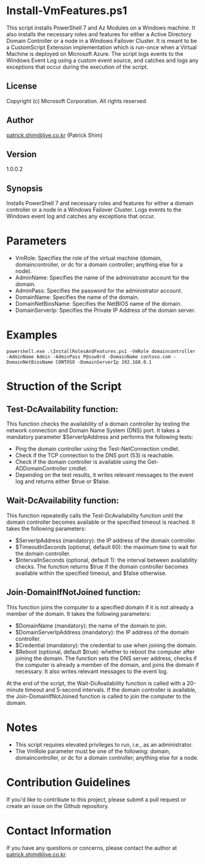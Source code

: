 # Install-VmFeatures.ps1
This script installs PowerShell 7 and Az Modules on a Windows machine. It also installs the necessary roles and features for either a Active Directory Domain Controller or a node in a Windows Failover Cluster.  It is meant to be a CustomScript Extension implementation which is run-once when a Virtual Machine is deployed on Microsoft Azure.  The script logs events to the Windows Event Log using a custom event source, and catches and logs any exceptions that occur during the execution of the script.

## License
Copyright (c) Microsoft Corporation. All rights reserved.

## Author
patrick.shim@live.co.kr (Patrick Shim)

## Version
1.0.0.2

## Synopsis
Installs PowerShell 7 and necessary roles and features for either a domain controller or a node in a Windows Failover Cluster. Logs events to the Windows event log and catches any exceptions that occur.

# Parameters
- VmRole: Specifies the role of the virtual machine (domain, domaincontroller, or dc for a domain controller; anything else for a node).
- AdminName: Specifies the name of the administrator account for the domain.
- AdminPass: Specifies the password for the administrator account.
- DomainName: Specifies the name of the domain.
- DomainNetBiosName: Specifies the NetBIOS name of the domain.
- DomainServerIp: Specifies the Private IP Address of the domain server.

# Examples
```
powershell.exe .\InstallRolesAndFeatures.ps1 -VmRole domaincontroller -AdminName Admin -AdminPass P@ssw0rd -DomainName contoso.com -DomainNetBiosName CONTOSO -DomainServerIp 192.168.0.1
```

# Struction of the Script
## Test-DcAvailability function:
This function checks the availability of a domain controller by testing the network connection and Domain Name System (DNS) port. It takes a mandatory parameter $ServerIpAddress and performs the following tests:
- Ping the domain controller using the Test-NetConnection cmdlet.
- Check if the TCP connection to the DNS port (53) is reachable.
- Check if the domain controller is available using the Get-ADDomainController cmdlet.
- Depending on the test results, it writes relevant messages to the event log and returns either $true or $false.

## Wait-DcAvailability function:
This function repeatedly calls the Test-DcAvailability function until the domain controller becomes available or the specified timeout is reached. It takes the following parameters:
- $ServerIpAddress (mandatory): the IP address of the domain controller.
- $TimeoutInSeconds (optional, default 60): the maximum time to wait for the domain controller.
- $IntervalInSeconds (optional, default 1): the interval between availability checks.
The function returns $true if the domain controller becomes available within the specified timeout, and $false otherwise.

## Join-DomainIfNotJoined function:
This function joins the computer to a specified domain if it is not already a member of the domain. It takes the following parameters:
- $DomainName (mandatory): the name of the domain to join.
- $DomainServerIpAddress (mandatory): the IP address of the domain controller.
- $Credential (mandatory): the credential to use when joining the domain.
- $Reboot (optional, default $true): whether to reboot the computer after joining the domain.
The function sets the DNS server address, checks if the computer is already a member of the domain, and joins the domain if necessary. It also writes relevant messages to the event log.

At the end of the script, the Wait-DcAvailability function is called with a 20-minute timeout and 5-second intervals. If the domain controller is available, the Join-DomainIfNotJoined function is called to join the computer to the domain.

# Notes
- This script requires elevated privileges to run, i.e., as an administrator.
- The VmRole parameter must be one of the following: domain, domaincontroller, or dc for a domain controller; anything else for a node.

# Contribution Guidelines
If you'd like to contribute to this project, please submit a pull request or create an issue on the Github repository.

# Contact Information
If you have any questions or concerns, please contact the author at patrick.shim@live.co.kr.
